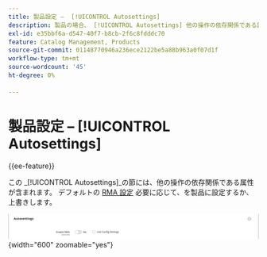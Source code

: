 ```yaml
---
title: 製品設定 –  [!UICONTROL Autosettings]
description: 製品の場合、 [!UICONTROL Autosettings] 他の操作の依存関係である属性を定義します。
exl-id: e35bbf6a-d547-40f7-b8cb-2f6c8fdddc70
feature: Catalog Management, Products
source-git-commit: 01148770946a236ece2122be5a88b963a0f07d1f
workflow-type: tm+mt
source-wordcount: '45'
ht-degree: 0%

---
```


# 製品設定 –  [!UICONTROL Autosettings]

{{ee-feature}}

この _[!UICONTROL Autosettings]_の節には、他の操作の依存関係である属性が含まれます。 デフォルトの [RMA 設定](../stores-purchase/rma-configure.md) 必要に応じて、を製品に設定するか、上書きします。

![自動設定](./assets/product-autosettings.png){width="600" zoomable="yes"}
